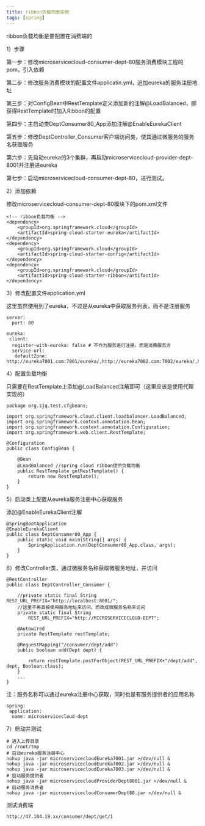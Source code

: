 ```yaml
---
title: ribbon负载均衡实例
tags: [spring]
---
```


ribbon负载均衡是要配置在消费端的

1）步骤

第一步：修改microservicecloud-consumer-dept-80服务消费模块工程的pom，引入依赖

第二步：修改服务消费模块的配置文件applicatin.yml，追加eureka的服务注册地址

第三步：对ConfigBean中RestTemplate定义添加新的注解@LoadBalanced，即获得RestTemplate时加入Ribbon的配置

第四步：主启动类DeptConsumer80_App添加注解@EnableEurekaClient

第五步：修改DeptController_Consumer客户端访问类，使其通过微服务的服务名获取服务

第六步：先启动eureka的3个集群，再启动microservicecloud-provider-dept-8001并注册进eureka

第七步：启动microservicecloud-consumer-dept-80，进行测试。

2）添加依赖

修改microservicecloud-consumer-dept-80模块下的pom.xml文件

```
<!-- ribbon负载均衡 -->
<dependency>
    <groupId>org.springframework.cloud</groupId>
    <artifactId>spring-cloud-starter-eureka</artifactId>
</dependency>
<dependency>
    <groupId>org.springframework.cloud</groupId>
    <artifactId>spring-cloud-starter-config</artifactId>
</dependency>
<dependency>
    <groupId>org.springframework.cloud</groupId>
    <artifactId>spring-cloud-starter-ribbon</artifactId>
</dependency>   
```

3）修改配置文件application.yml

这里虽然使用到了eureka，不过是从eureka中获取服务列表，而不是注册服务

```
server:
  port: 80

eureka:
 client: 
  register-with-eureka: false # 不作为服务进行注册，而是消费服务方
  service-url:
   defaultZone: http://eureka7001.com:7001/eureka/,http://eureka7002.com:7002/eureka/,http://eureka7003.com:7003/eureka/
```

4）配置负载均衡

只需要在RestTemplate上添加@LoadBalanced注解即可（这里应该是使用代理实现的）

```
package org.sjq.test.cfgbeans;

import org.springframework.cloud.client.loadbalancer.LoadBalanced;
import org.springframework.context.annotation.Bean;
import org.springframework.context.annotation.Configuration;
import org.springframework.web.client.RestTemplate;

@Configuration
public class ConfigBean {
    
    @Bean
    @LoadBalanced //spring cloud ribbon提供负载均衡
    public RestTemplate getRestTemplate() {
        return new RestTemplate();
    }
}
```

5）启动类上配置从eureka服务注册中心获取服务

添加@EnableEurekaClient注解

```
@SpringBootApplication
@EnableEurekaClient
public class DeptConsumer80_App {
    public static void main(String[] args) {
        SpringApplication.run(DeptConsumer80_App.class, args);
    }
}
```

6）修改Controller类，通过微服务名称获取微服务地址，并访问

```
@RestController
public class DeptController_Consumer {

    //private static final String REST_URL_PREFIX="http://localhost:8001/";
    //这里不再直接使用服务地址来访问，而改成微服务名称来访问
    private static final String 
        REST_URL_PREFIX="http://MICROSERVICECLOUD-DEPT";
    
    @Autowired
    private RestTemplate restTemplate;
    
    @RequestMapping("/consumer/dept/add")
    public boolean add(Dept dept) {
        
        return restTemplate.postForObject(REST_URL_PREFIX+"/dept/add", dept, Boolean.class);
    }
    ...
}
```

注：服务名称可以通过eureka注册中心获取，同时也是有服务提供者的应用名称

```
spring:
 application:
  name: microservicecloud-dept  
```

7）启动并测试

```
# 进入上传目录
cd /root/tmp
# 启动eureka服务注册中心
nohup java -jar microservicecloudEureka7001.jar >/dev/null &
nohup java -jar microservicecloudEureka7002.jar >/dev/null &
nohup java -jar microservicecloudEureka7003.jar >/dev/null &
# 启动服务提供者
nohup java -jar microservicecloudProviderDept8001.jar >/dev/null &
# 启动服务消费者
nohup java -jar microservicecloudConsumerDept80.jar >/dev/null &
```

测试消费端

```
http://47.104.19.xx/consumer/dept/get/1
```
